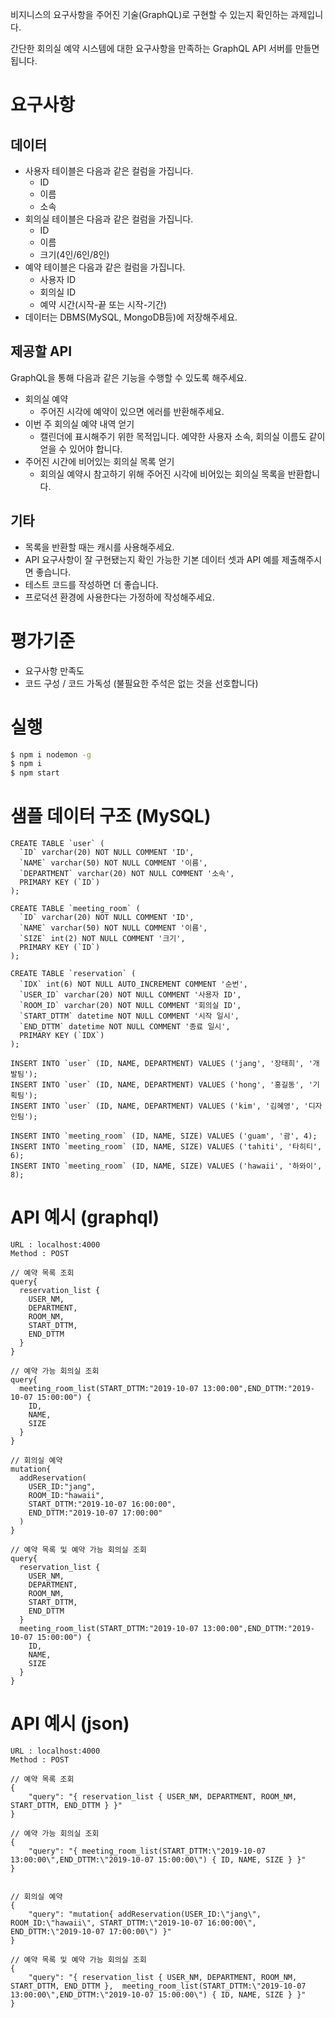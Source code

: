 비지니스의 요구사항을 주어진 기술(GraphQL)로 구현할 수 있는지 확인하는 과제입니다.

간단한 회의실 예약 시스템에 대한 요구사항을 만족하는 GraphQL API 서버를 만들면 됩니다.

# 요구사항

## 데이터
* 사용자 테이블은 다음과 같은 컬럼을 가집니다.
    * ID
    * 이름
    * 소속
* 회의실 테이블은 다음과 같은 컬럼을 가집니다.
    * ID
    * 이름
    * 크기(4인/6인/8인)
* 예약 테이블은 다음과 같은 컬럼을 가집니다.
    * 사용자 ID
    * 회의실 ID
    * 예약 시간(시작-끝 또는 시작-기간)
* 데이터는 DBMS(MySQL, MongoDB등)에 저장해주세요.

## 제공할 API
GraphQL을 통해 다음과 같은 기능을 수행할 수 있도록 해주세요.

* 회의실 예약
    * 주어진 시각에 예약이 있으면 에러를 반환해주세요.
* 이번 주 회의실 예약 내역 얻기
    * 캘린더에 표시해주기 위한 목적입니다. 예약한 사용자 소속, 회의실 이름도 같이 얻을 수 있어야 합니다.
* 주어진 시간에 비어있는 회의실 목록 얻기
    * 회의실 예약시 참고하기 위해 주어진 시각에 비어있는 회의실 목록을 반환합니다.

## 기타
* 목록을 반환할 때는 캐시를 사용해주세요.
* API 요구사항이 잘 구현됐는지 확인 가능한 기본 데이터 셋과 API 예를 제출해주시면 좋습니다.
* 테스트 코드를 작성하면 더 좋습니다.
* 프로덕션 환경에 사용한다는 가정하에 작성해주세요.

# 평가기준
* 요구사항 만족도
* 코드 구성 / 코드 가독성 (불필요한 주석은 없는 것을 선호합니다)

 # 실행
 ```bash
 $ npm i nodemon -g
 $ npm i
 $ npm start
 ```

 # 샘플 데이터 구조 (MySQL)
```
CREATE TABLE `user` (
  `ID` varchar(20) NOT NULL COMMENT 'ID',
  `NAME` varchar(50) NOT NULL COMMENT '이름',
  `DEPARTMENT` varchar(20) NOT NULL COMMENT '소속',
  PRIMARY KEY (`ID`)
);

CREATE TABLE `meeting_room` (
  `ID` varchar(20) NOT NULL COMMENT 'ID',
  `NAME` varchar(50) NOT NULL COMMENT '이름',
  `SIZE` int(2) NOT NULL COMMENT '크기',
  PRIMARY KEY (`ID`)
);

CREATE TABLE `reservation` (
  `IDX` int(6) NOT NULL AUTO_INCREMENT COMMENT '순번',
  `USER_ID` varchar(20) NOT NULL COMMENT '사용자 ID',
  `ROOM_ID` varchar(20) NOT NULL COMMENT '회의실 ID',
  `START_DTTM` datetime NOT NULL COMMENT '시작 일시',
  `END_DTTM` datetime NOT NULL COMMENT '종료 일시',
  PRIMARY KEY (`IDX`)
);

INSERT INTO `user` (ID, NAME, DEPARTMENT) VALUES ('jang', '장태희', '개발팀');
INSERT INTO `user` (ID, NAME, DEPARTMENT) VALUES ('hong', '홍길동', '기획팀');
INSERT INTO `user` (ID, NAME, DEPARTMENT) VALUES ('kim', '김혜영', '디자인팀');

INSERT INTO `meeting_room` (ID, NAME, SIZE) VALUES ('guam', '괌', 4);
INSERT INTO `meeting_room` (ID, NAME, SIZE) VALUES ('tahiti', '타히티', 6);
INSERT INTO `meeting_room` (ID, NAME, SIZE) VALUES ('hawaii', '하와이', 8);
```
# API 예시 (graphql)
```
URL : localhost:4000
Method : POST

// 예약 목록 조회
query{
  reservation_list {
    USER_NM,
    DEPARTMENT,
    ROOM_NM,
    START_DTTM,
    END_DTTM
  }
}

// 예약 가능 회의실 조회
query{
  meeting_room_list(START_DTTM:"2019-10-07 13:00:00",END_DTTM:"2019-10-07 15:00:00") {
    ID,
    NAME,
    SIZE
  }
}

// 회의실 예약
mutation{
  addReservation(
    USER_ID:"jang",
    ROOM_ID:"hawaii",
    START_DTTM:"2019-10-07 16:00:00",
    END_DTTM:"2019-10-07 17:00:00"
  )
}

// 예약 목록 및 예약 가능 회의실 조회
query{
  reservation_list {
    USER_NM,
    DEPARTMENT,
    ROOM_NM,
    START_DTTM,
    END_DTTM
  }
  meeting_room_list(START_DTTM:"2019-10-07 13:00:00",END_DTTM:"2019-10-07 15:00:00") {
    ID,
    NAME,
    SIZE
  }
}
```
# API 예시 (json)
```
URL : localhost:4000
Method : POST

// 예약 목록 조회
{ 
	"query": "{ reservation_list { USER_NM, DEPARTMENT, ROOM_NM, START_DTTM, END_DTTM } }"
}

// 예약 가능 회의실 조회
{ 
	"query": "{ meeting_room_list(START_DTTM:\"2019-10-07 13:00:00\",END_DTTM:\"2019-10-07 15:00:00\") { ID, NAME, SIZE } }" 
}


// 회의실 예약
{ 
	"query": "mutation{ addReservation(USER_ID:\"jang\", ROOM_ID:\"hawaii\", START_DTTM:\"2019-10-07 16:00:00\", END_DTTM:\"2019-10-07 17:00:00\") }" 
}

// 예약 목록 및 예약 가능 회의실 조회
{ 
	"query": "{ reservation_list { USER_NM, DEPARTMENT, ROOM_NM, START_DTTM, END_DTTM },  meeting_room_list(START_DTTM:\"2019-10-07 13:00:00\",END_DTTM:\"2019-10-07 15:00:00\") { ID, NAME, SIZE } }"
}
```